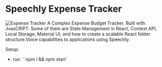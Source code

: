 # Speechly Expense Tracker

![Expense Tracker](https://i.ibb.co/VJjj3Kp/Screenshot-2020-12-18-205600.png)
 A Complex Expense Budget Tracker. Built with JvasCRIPT. Some of them are State Management in React, Context API, Local Storage, Material UI, and how to create a scalable React folder structure.Voice capabilities to applications using Speechly. 

Setup:
- run ```npm i && npm start`
